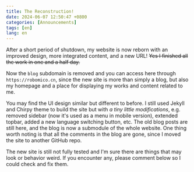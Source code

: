 ```yaml
---
title: The Reconstruction!
date: 2024-06-07 12:50:47 +0800
categories: [Announcements]
tags: [en]
lang: en
---
```


After a short period of shutdown, my website is now reborn with an improved design, more integrated content, and a new URL! ~~Yes I finished all the work in one and a half day.~~

Now the `blog` subdomain is removed and you can access here through `https://robomico.cn`, since the new site is more than simply a blog, but also my homepage and a place for displaying my works and content related to me.

You may find the UI design similar but different to before. I still used Jekyll and Chirpy theme to build the site but with _a tiny little modifications_, e.g. removed sidebar (now it's used as a menu in mobile version), extended topbar, added a new language switching button, etc. The old blog posts are still here, and the blog is now a submodule of the whole website. One thing worth noting is that all the comments in the blog are gone, since I moved the site to another GitHub repo.

The new site is still not fully tested and I'm sure there are things that may look or behavior weird. If you encounter any, please comment below so I could check and fix them.

